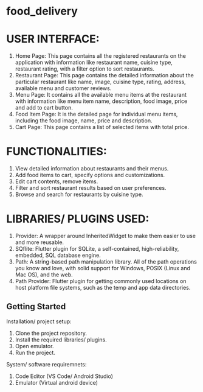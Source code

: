 # food_delivery

# USER INTERFACE:
1. Home Page: This page contains all the registered restaurants on the application
with information like restaurant name, cuisine type, restaurant rating, with a
filter option to sort restaurants.
2. Restaurant Page: This page contains the detailed information about the
particular restaurant like name, image, cuisine type, rating, address, available
menu and customer reviews.
3. Menu Page: It contains all the available menu items at the restaurant with
information like menu item name, description, food image, price and add to cart
button.
4. Food Item Page: It is the detailed page for individual menu items, including the
food image, name, price and description.
5. Cart Page: This page contains a list of selected items with total price.


# FUNCTIONALITIES:
1. View detailed information about restaurants and their menus.
2. Add food items to cart, specify options and customizations.
3. Edit cart contents, remove items.
4. Filter and sort restaurant results based on user preferences.
5. Browse and search for restaurants by cuisine type.
   
# LIBRARIES/ PLUGINS USED:
1. Provider: A wrapper around InheritedWidget to make them easier to use and
more reusable.
2. SQflite: Flutter plugin for SQLite, a self-contained, high-reliability, embedded,
SQL database engine.
3. Path: A string-based path manipulation library. All of the path operations you
know and love, with solid support for Windows, POSIX (Linux and Mac OS), and the web.
4. Path Provider: Flutter plugin for getting commonly used locations on host
platform file systems, such as the temp and app data directories.

## Getting Started
Installation/ project setup:
1. Clone the project repository.
2. Install the required libraries/ plugins.
3. Open emulator.
4. Run the project.
   
System/ software requiremnets:
1. Code Editor (VS Code/ Android Studio)
2. Emulator (Virtual android device)
